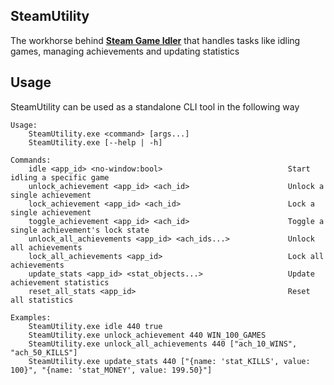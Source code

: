 ## SteamUtility
The workhorse behind [**Steam Game Idler**](https://github.com/zevnda/steam-game-idler) that handles tasks like idling games, managing achievements and updating statistics

## Usage
SteamUtility can be used as a standalone CLI tool in the following way

```
Usage:
    SteamUtility.exe <command> [args...]
    SteamUtility.exe [--help | -h]

Commands:
    idle <app_id> <no-window:bool>                            Start idling a specific game
    unlock_achievement <app_id> <ach_id>                      Unlock a single achievement
    lock_achievement <app_id> <ach_id>                        Lock a single achievement  
    toggle_achievement <app_id> <ach_id>                      Toggle a single achievement's lock state
    unlock_all_achievements <app_id> <ach_ids...>             Unlock all achievements
    lock_all_achievements <app_id>                            Lock all achievements
    update_stats <app_id> <stat_objects...>                   Update achievement statistics
    reset_all_stats <app_id>                                  Reset all statistics

Examples:
    SteamUtility.exe idle 440 true
    SteamUtility.exe unlock_achievement 440 WIN_100_GAMES
    SteamUtility.exe unlock_all_achievements 440 ["ach_10_WINS", "ach_50_KILLS"]
    SteamUtility.exe update_stats 440 ["{name: 'stat_KILLS', value: 100}", "{name: 'stat_MONEY', value: 199.50}"]
```
